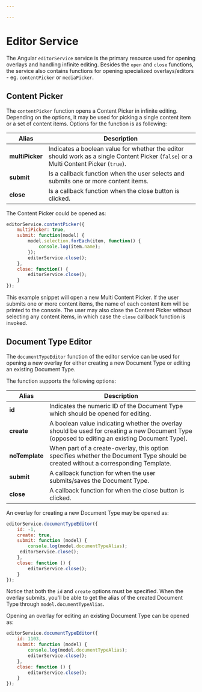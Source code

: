 ```yaml
---

---
```


# Editor Service

The Angular `editorService` service is the primary resource used for opening overlays and handling infinite editing. Besides the `open` and `close` functions, the service also contains functions for opening specialized overlays/editors - eg. `contentPicker` or `mediaPicker`.

## Content Picker

The `contentPicker` function opens a Content Picker in infinite editing. Depending on the options, it may be used for picking a single content item or a set of content items. Options for the function is as following:

| Alias           | Description |
|-----------------|-------------|
| **multiPicker** | Indicates a boolean value for whether the editor should work as a single Content Picker (`false`) or a Multi Content Picker (`true`). |
| **submit**      | Is a callback function when the user selects and submits one or more content items.  |
| **close**       | Is a callback function when the close button is clicked. |

The Content Picker could be opened as:

```js
editorService.contentPicker({
    multiPicker: true,
    submit: function(model) {
        model.selection.forEach(item, function() {
            console.log(item.name);
        });
        editorService.close();
    },
    close: function() {
        editorService.close();
    }
});
```

This example snippet will open a new Multi Content Picker. If the user submits one or more content items, the name of each content item will be printed to the console. The user may also close the Content Picker without selecting any content items, in which case the `close` callback function is invoked.

## Document Type Editor

The `documentTypeEditor` function of the editor service can be used for opening a new overlay for either creating a new Document Type or editing an existing Document Type.

The function supports the following options:

| Alias          | Description |
|----------------|-------------|
| **id**         | Indicates the numeric ID of the Document Type which should be opened for editing.  |
| **create**     | A boolean value indicating whether the overlay should be used for creating a new Document Type (opposed to editing an existing Document Type). |
| **noTemplate** | When part of a create-overlay, this option specifies whether the Document Type should be created without a corresponding Template. |
| **submit**     | A callback function for when the user submits/saves the Document Type. |
| **close**      | A callback function for when the close button is clicked. |

An overlay for creating a new Document Type may be opened as:

```javascript
editorService.documentTypeEditor({
    id: -1,
    create: true,
    submit: function (model) {
        console.log(model.documentTypeAlias);
     editorService.close();
    },
    close: function () {
        editorService.close();
    }
});
```

Notice that both the `id` and `create` options must be specified. When the overlay submits, you'll be able to get the alias of the created Document Type through `model.documentTypeAlias`.

Opening an overlay for editing an existing Document Type can be opened as:

```javascript
editorService.documentTypeEditor({
    id: 1103,
    submit: function (model) {
        console.log(model.documentTypeAlias);
        editorService.close();
    },
    close: function () {
        editorService.close();
    }
});
```
